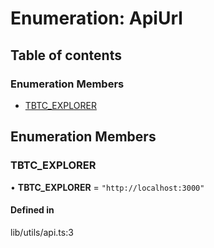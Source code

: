 # Enumeration: ApiUrl

## Table of contents

### Enumeration Members

- [TBTC\_EXPLORER](ApiUrl.md#tbtc_explorer)

## Enumeration Members

### TBTC\_EXPLORER

• **TBTC\_EXPLORER** = ``"http://localhost:3000"``

#### Defined in

lib/utils/api.ts:3
